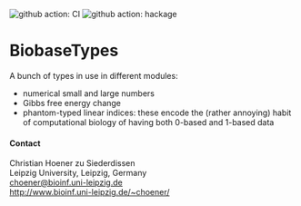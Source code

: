 ![github action: CI](https://github.com/choener/BiobaseTypes/actions/workflows/ci.yml/badge.svg)
![github action: hackage](https://github.com/choener/BiobaseTypes/actions/workflows/hackage.yml/badge.svg)

# BiobaseTypes

A bunch of types in use in different modules:

- numerical small and large numbers
- Gibbs free energy change
- phantom-typed linear indices: these encode the (rather annoying) habit of
  computational biology of having both 0-based and 1-based data



#### Contact

Christian Hoener zu Siederdissen  
Leipzig University, Leipzig, Germany  
choener@bioinf.uni-leipzig.de  
http://www.bioinf.uni-leipzig.de/~choener/  

